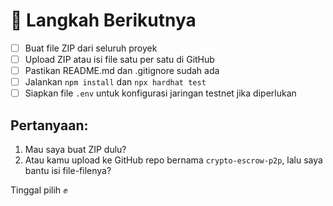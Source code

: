 # 🚨 Langkah Berikutnya

- [ ] Buat file ZIP dari seluruh proyek
- [ ] Upload ZIP atau isi file satu per satu di GitHub
- [ ] Pastikan README.md dan .gitignore sudah ada
- [ ] Jalankan `npm install` dan `npx hardhat test`
- [ ] Siapkan file `.env` untuk konfigurasi jaringan testnet jika diperlukan

## Pertanyaan:
1. Mau saya buat ZIP dulu?
2. Atau kamu upload ke GitHub repo bernama `crypto-escrow-p2p`, lalu saya bantu isi file-filenya?

Tinggal pilih ✊
